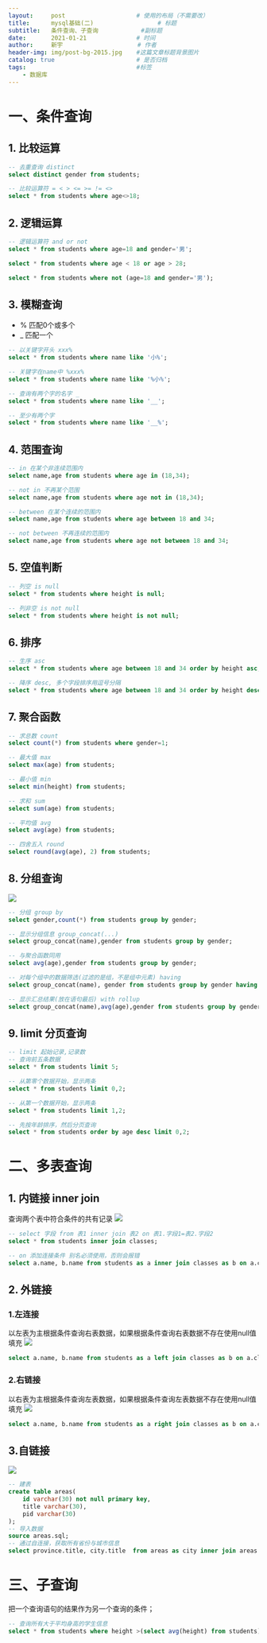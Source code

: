 ```yaml
---
layout:     post                    # 使用的布局（不需要改）
title:      mysql基础(二)    				# 标题 		  
subtitle:   条件查询、子查询	 		#副标题
date:       2021-01-21              # 时间
author:     新宇                     # 作者
header-img: img/post-bg-2015.jpg    #这篇文章标题背景图片
catalog: true                       # 是否归档
tags:                               #标签
    - 数据库
---
```

# 一、条件查询
## 1. 比较运算
```sql
-- 去重查询 distinct
select distinct gender from students;

-- 比较运算符 = < > <= >= != <> 
select * from students where age<>18;

```

## 2. 逻辑运算
```sql
-- 逻辑运算符 and or not
select * from students where age=18 and gender='男';

select * from students where age < 18 or age > 28;

select * from students where not (age=18 and gender='男');
```

## 3. 模糊查询
- % 匹配0个或多个
- \_ 匹配一个

```sql
-- 以关键字开头 xxx%
select * from students where name like '小%';

-- 关键字在name中 %xxx%
select * from students where name like '%小%';

-- 查询有两个字的名字 _
select * from students where name like '__';

-- 至少有两个字
select * from students where name like '__%';

```

## 4. 范围查询
```sql
-- in 在某个非连续范围内
select name,age from students where age in (18,34);

-- not in 不再某个范围
select name,age from students where age not in (18,34);

-- between 在某个连续的范围内
select name,age from students where age between 18 and 34;

-- not between 不再连续的范围内
select name,age from students where age not between 18 and 34;


```

## 5. 空值判断
```sql
-- 列空 is null
select * from students where height is null;

-- 列非空 is not null
select * from students where height is not null;
```

## 6. 排序
```sql
-- 生序 asc
select * from students where age between 18 and 34 order by height asc;

-- 降序 desc, 多个字段排序用逗号分隔
select * from students where age between 18 and 34 order by height desc, age desc;
```

## 7. 聚合函数
```sql
-- 求总数 count
select count(*) from students where gender=1;

-- 最大值 max
select max(age) from students;

-- 最小值 min
select min(height) from students;

-- 求和 sum
select sum(age) from students;

-- 平均值 avg
select avg(age) from students;

-- 四舍五入 round
select round(avg(age), 2) from students;
```

## 8. 分组查询
![](https://tva1.sinaimg.cn/large/008eGmZEly1gmv5vyq165j315c0egq94.jpg)
```sql
-- 分组 group by 
select gender,count(*) from students group by gender;

-- 显示分组信息 group_concat(...)
select group_concat(name),gender from students group by gender;

-- 与聚合函数同用
select avg(age),gender from students group by gender;

-- 对每个组中的数据筛选(过滤的是组，不是组中元素) having
select group_concat(name), gender from students group by gender having avg(age) > 30;

-- 显示汇总结果(放在语句最后) with rollup 
select group_concat(name),avg(age),gender from students group by gender with rollup;
```

## 9. limit 分页查询
```sql
-- limit 起始记录,记录数
-- 查询前五条数据
select * from students limit 5;

-- 从第零个数据开始，显示两条
select * from students limit 0,2;

-- 从第一个数据开始，显示两条
select * from students limit 1,2;

-- 先按年龄排序，然后分页查询
select * from students order by age desc limit 0,2;
```

# 二、多表查询

## 1. 内链接 inner join
查询两个表中符合条件的共有记录
![](https://tva1.sinaimg.cn/large/008eGmZEly1gmvbp0h1z7j30sg0csmzp.jpg)
```sql
-- select 字段 from 表1 inner join 表2 on 表1.字段1=表2.字段2
select * from students inner join classes;

-- on 添加连接条件 别名必须使用，否则会报错
select a.name, b.name from students as a inner join classes as b on a.cls_id=b.id;
```
## 2. 外链接
### 1.左连接
以左表为主根据条件查询右表数据，如果根据条件查询右表数据不存在使用null值填充
![](https://tva1.sinaimg.cn/large/008eGmZEly1gmvcj0wisoj30oy090aaz.jpg)
```sql
select a.name, b.name from students as a left join classes as b on a.cls_id=b.id;
```
### 2.右链接
以右表为主根据条件查询左表数据，如果根据条件查询左表数据不存在使用null值填充
![](https://tva1.sinaimg.cn/large/008eGmZEly1gmvcj15cgtj30rm09cab0.jpg)
```sql
select a.name, b.name from students as a right join classes as b on a.cls_id=b.id;
```

## 3.自链接
![](https://tva1.sinaimg.cn/large/008eGmZEly1gmve22ko6pj31di0mudt6.jpg)
```sql
-- 建表
create table areas(
    id varchar(30) not null primary key, 
    title varchar(30), 
    pid varchar(30)
);
-- 导入数据
source areas.sql;
-- 通过自连接，获取所有省份与城市信息
select province.title, city.title  from areas as city inner join areas as province on city.pid = province.id where province.pid is null;
```

# 三、子查询
把一个查询语句的结果作为另一个查询的条件；
```sql
-- 查询所有大于平均身高的学生信息
select * from students where height >(select avg(height) from students);
```

